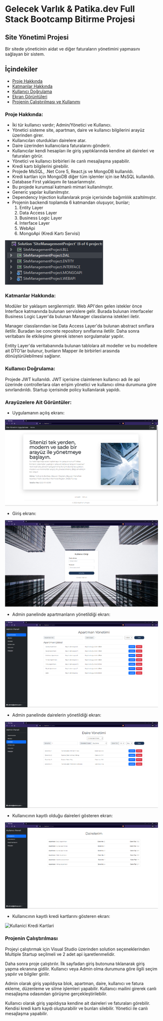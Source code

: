 # Gelecek Varlık & Patika.dev Full Stack Bootcamp Bitirme Projesi

## Site Yönetimi Projesi

Bir sitede yöneticinin aidat ve diğer faturaların yönetimini yapmasını sağlayan bir sistem.

## İçindekiler
- [Proje Hakkında](#proje-hakkında)
- [Katmanlar Hakkında](#katmanlar)
- [Kullanıcı Doğrulama](#kullanıcı-doğrulama)
- [Ekran Görüntüleri](#arayüzelere-ait-görüntüler)
- [Projenin Çalıştırılması ve Kullanımı](#projenin-çalıştırılması)


### Proje Hakkında:

- İki tür kullanıcı vardır; Admin/Yönetici ve Kullanıcı.
- Yönetici sisteme site, apartman, daire ve kullanıcı bilgilerini arayüz üzerinden girer.
- Kullanıcıları oturdukları dairelere atar. 
- Daire üzerinden kullanıcılara faturalarını gönderir.
- Kullanıcılar kendi hesapları ile giriş yaptıklarında kendine ait daireleri ve faturaları görür. 
- Yönetici ve kullanıcı birbirleri ile canlı mesajlaşma yapabilir.
- Kredi kartı bilgilerini girebilir.
- Projede MsSQL, .Net Core 5, React.js ve MongoDB kullanıldı.
- Kredi kartları için MongoDB diğer tüm işlemler için ise MsSQL kullanıldı.
- Database First yaklaşımı ile tasarlanmıştır.
- Bu projede kurumsal katmanlı mimari kullanılmıştır.
- Generic yapılar kullanılmıştır.
- Dependency Injection kullanılarak proje içerisinde bağımlılık azaltılmıştır. 
- Projenin backendi toplamda 6 katmandan oluşuyor, bunlar; 
    1. Entity Layer
    2. Data Access Layer
    3. Business Logic Layer
    4. Interface Layer
    5. WebApi
    6. MongoApi (Kredi Kartı Servisi)

![BackendDosyaları](/Screenshots/backend_projeleri.png)

### Katmanlar Hakkında:

Modüler bir yaklaşım sergilenmiştir. Web API'den gelen istekler önce Interface katmanında bulunan servislere gelir. Burada bulunan interfaceler Business Logic Layer'da bulunan Manager classlarına istekleri iletir. 

Manager classlarından ise Data Access Layer'da bulunan abstract sınıflara iletilir. Buradan ise concrete repository sınıflarına iletilir. Daha sonra veritabanı ile etkileşime girerek istenen sorgulamalar yapılır. 

Entity Layer'da veritabanında bulunan tablolara ait modeller ve bu modellere ait DTO'lar bulunur, bunların Mapper ile birbirleri arasında dönüştürülebilmesi sağlanır.

### Kullanıcı Doğrulama: 

Projede JWT kullanıldı. JWT içerisine claimlenen kullanıcı adı ile api üzerinde controllerlara olan erişim yönetici ve kullanıcı olma durumuna göre sınırlandırıldı. Startup içerisinde policy kullanılarak yapıldı.

### Arayüzelere Ait Görüntüler: 
- Uygulamanın açılış ekranı:

![Giriş Ekranı](/Screenshots/home.png)

- Giriş ekranı:

![Login Ekranı](/Screenshots/login.png)

- Admin panelinde apartmanların yönetildiği ekran:

![Admin Apartmanlar](/Screenshots/admin_apartmanlar.png)

- Admin panelinde dairelerin yönetildiği ekran:

![Admin Daireler](/Screenshots/admin_daireler.png)

- Kullanıcının kayıtlı olduğu daireleri gösteren ekran:

![Kullanici Daireler](/Screenshots/user_daireler.png)

- Kullanıcının kayıtlı kredi kartlarını gösteren ekran:

![Kullanici Kredi Kartlari](/Screenshots/user_kredikartlar%C4%B1.png)

### Projenin Çalıştırılması 

Projeyi çalıştırmak için Visual Studio üzerinden solution seçeneklerinden Multiple Startup seçilmeli ve 2 adet api işaretlenmelidir.

Daha sonra proje çalıştırılır. İlk sayfadan giriş butonuna tıklanarak giriş yapma ekranına gidilir. Kullanıcı veya Admin olma durumuna göre ilgili seçim yapılır ve bilgiler girilir. 

Admin olarak giriş yapıldıysa blok, apartman, daire, kullanıcı ve fatura ekleme, düzenleme ve silme işlemleri yapabilir. Kullanıcı mailini girerek canlı mesajlaşma odasından görüşme gerçekleştirilebilir.

Kullanıcı olarak giriş yapıldıysa kendine ait daireleri ve faturaları görebilir. Kendisi kredi kartı kaydı oluşturabilir ve bunları silebilir. Yönetici ile canlı mesajlaşma yapabilir.